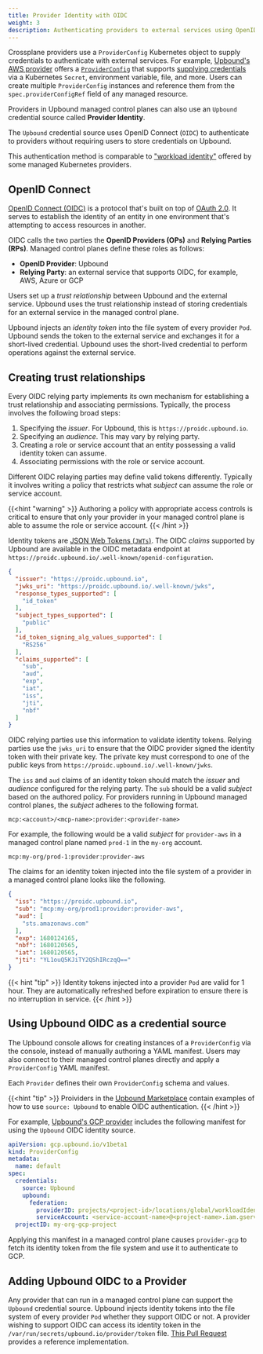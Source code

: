 ```yaml
---
title: Provider Identity with OIDC
weight: 3
description: Authenticating providers to external services using OpenID Connect.
---
```


Crossplane providers use a `ProviderConfig` Kubernetes object to
supply credentials to authenticate with external services. For
example, 
[Upbound's AWS provider](https://marketplace.upbound.io/providers/upbound/provider-aws/latest)
offers a
[`ProviderConfig`](https://marketplace.upbound.io/providers/upbound/provider-aws/latest/resources/aws.upbound.io/ProviderConfig/v1beta1)
that supports 
[supplying credentials](https://marketplace.upbound.io/providers/upbound/provider-aws/latest/resources/aws.upbound.io/ProviderConfig/v1beta1#doc:spec-credentials-source)
via a Kubernetes `Secret`, environment variable, file, and more. Users can
create multiple `ProviderConfig` instances and reference them from the
`spec.providerConfigRef` field of any managed resource.

Providers in Upbound managed control planes can also use an `Upbound` credential 
source called **Provider Identity**.  

The `Upbound` credential source uses OpenID Connect (`OIDC`) to 
authenticate to providers without requiring users to store credentials on Upbound. 

This authentication method is comparable to
["workload identity"](https://cloud.google.com/kubernetes-engine/docs/how-to/workload-identity) 
offered by some managed Kubernetes providers.

## OpenID Connect

[OpenID Connect (OIDC)](https://openid.net/connect/) is a protocol that's built
on top of [OAuth 2.0](https://oauth.net/2/). It serves to establish the identity
of an entity in one environment that's attempting to access resources in another.

OIDC calls the two parties the **OpenID Providers (OPs)** and **Relying Parties (RPs)**. 
Managed control planes define these roles as follows:

- **OpenID Provider**: Upbound
- **Relying Party**: an external service that supports OIDC, for example, AWS, Azure or GCP
 
Users set up a _trust relationship_ between Upbound and the external
service. Upbound uses the trust relationship instead of storing credentials for an 
external service in the managed control plane. 


Upbound injects an _identity token_ into the file system of every
provider `Pod`. Upbound sends the token to the external service and exchanges it for a
short-lived credential. Upbound uses the short-lived credential to perform 
operations against the external service.

## Creating trust relationships

Every OIDC relying party implements its own mechanism for establishing a trust
relationship and associating permissions. Typically, the process involves
the following broad steps:

1. Specifying the _issuer_. For Upbound, this is `https://proidc.upbound.io`.
2. Specifying an _audience_. This may vary by relying party.
3. Creating a role or service account that an entity possessing a valid identity
   token can assume.
4. Associating permissions with the role or service account.

Different OIDC relaying parties may define valid tokens differently. Typically 
it involves writing a policy that restricts what _subject_ can assume 
the role or service account.

{{<hint "warning" >}} 
Authoring a policy with appropriate access controls
is critical to ensure that only your provider in your managed control plane is
able to assume the role or service account. 
{{< /hint >}}

Identity tokens are
[JSON Web Tokens (`JWTs`)](https://www.rfc-editor.org/rfc/rfc7519). 
The OIDC _claims_ supported by Upbound are available in the OIDC metadata
endpoint at `https://proidc.upbound.io/.well-known/openid-configuration`.

```json
{
  "issuer": "https://proidc.upbound.io",
  "jwks_uri": "https://proidc.upbound.io/.well-known/jwks",
  "response_types_supported": [
    "id_token"
  ],
  "subject_types_supported": [
    "public"
  ],
  "id_token_signing_alg_values_supported": [
    "RS256"
  ],
  "claims_supported": [
    "sub",
    "aud",
    "exp",
    "iat",
    "iss",
    "jti",
    "nbf"
  ]
}
```

OIDC relying parties use this information to validate identity tokens. 
Relying parties use the `jwks_uri` to ensure that the OIDC provider signed the 
identity token with their private key. The private key must
correspond to one of the public keys from
`https://proidc.upbound.io/.well-known/jwks`. 

The `iss` and `aud` claims of an
identity token should match the _issuer_ and _audience_ configured for the
relying party. The `sub` should be a valid _subject_ based on the
authored policy. For providers running in Upbound managed control planes, the
_subject_ adheres to the following format.

```
mcp:<account>/<mcp-name>:provider:<provider-name>
```

For example, the following would be a valid _subject_ for `provider-aws` in a
managed control plane named `prod-1` in the `my-org` account.

```
mcp:my-org/prod-1:provider:provider-aws
```

The claims for an identity token injected into the file system of a
provider in a managed control plane looks like the following.

```json
{
  "iss": "https://proidc.upbound.io",
  "sub": "mcp:my-org/prod1:provider:provider-aws",
  "aud": [
    "sts.amazonaws.com"
  ],
  "exp": 1680124165,
  "nbf": 1680120565,
  "iat": 1680120565,
  "jti": "YL1ouQ5KJiTY2QShIRczqQ=="
}
```

{{< hint "tip" >}} 
Identity tokens injected into a provider `Pod` are valid
for 1 hour. They are automatically refreshed before expiration to ensure there
is no interruption in service. 
{{< /hint >}}


## Using Upbound OIDC as a credential source

The Upbound console allows for creating instances of a `ProviderConfig` via the
console, instead of manually authoring a YAML manifest. Users
may also connect to their managed control planes directly and apply a
`ProviderConfig` YAML manifest. 

Each `Provider` defines their own `ProviderConfig` schema and values.

{{<hint "tip" >}}
Proividers in the [Upbound Marketplace](https://marketplace.upbound.io/) 
contain examples of how to use `source: Upbound` to enable OIDC authentication.
{{< /hint >}}

For example, 
[Upbound's GCP provider](https://marketplace.upbound.io/providers/upbound/provider-gcp/latest)
includes the following manifest for using the `Upbound` OIDC identity source.

```yaml
apiVersion: gcp.upbound.io/v1beta1
kind: ProviderConfig
metadata:
  name: default
spec:
  credentials:
    source: Upbound
    upbound:
      federation:
        providerID: projects/<project-id>/locations/global/workloadIdentityPools/<identity-pool>/providers/<identity-provider>
        serviceAccount: <service-account-name>@<project-name>.iam.gserviceaccount.com
  projectID: my-org-gcp-project
```

Applying this manifest in a
managed control plane causes `provider-gcp` to fetch its identity token from
the file system and use it to authenticate to GCP.

## Adding Upbound OIDC to a Provider

Any provider that can run in a managed control plane can support the `Upbound`
credential source. Upbound injects identity tokens into the file system of every
provider `Pod` whether they support OIDC or not. A provider wishing to support OIDC
can access its identity token in the
`/var/run/secrets/upbound.io/provider/token` file. [This Pull
Request](https://github.com/upbound/provider-aws/pull/278) provides a reference implementation.
